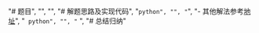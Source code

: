 "# 题目",
"",
"",
"# 解题思路及实现代码",
"```python",
"",
"```",
"- 其他解法参考<a href="">地址</a>",
"``` python",
"",
"``` ",
"# 总结归纳"
